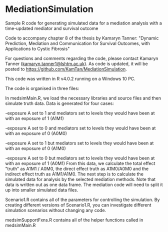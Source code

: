 # MediationSimulation
Sample R code for generating simulated data for a mediation analysis with a time-updated mediator and survival outcome

Code to accompany chapter 8 of the thesis by Kamaryn Tanner: "Dynamic Prediction, Mediation and Communication for Survival Outcomes, with Applications to Cystic Fibrosis"

For questions and comments regarding the code, please contact Kamaryn Tanner (kamaryn.tanner1@lshtm.ac.uk). As code is updated, it will be posted to https://github.com/KamTan/MediationSimulation. 

This code was written in R v4.0.2 running on a Windows 10 PC.

The code is organised in three files:

In medsimMain.R, we load the necessary libraries and source files and then simulate truth data. Data is generated for four cases: 

  -exposure A set to 1 and mediators set to levels they would have been at with an exposure of 1   (A1M1)
  
  -exposure A set to 0 and mediators set to levels they would have been at with an exposure of 0   (A0M0)
  
  -exposure A set to 1 but mediators set to levels they would have been at with an exposure of 0   (A1M0)
  
  -exposure A set to 0 but mediators set to levels they would have been at with an exposure of 1   (A0M1)
From this data, we calculate the total effect "truth" as A1M1 / A0M0, the direct effect truth as A1M0/A0M0 and the indirect effect truth as A1M1/A1M0.  The next step is to calculate the simulated data for analysis by the selected mediation methods.  Note that data is written out as one data frame. The mediation code will need to split it up into smaller simulated data files.

Scenario1.R contains all of the parameters for controlling the simulation. By creating different versions of Scenario1.R, you can investigate different simulation scenarios without changing any code.

medsimSupportFxns.R contains all of the helper functions called in medsimMain.R

